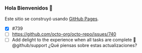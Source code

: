 ### Hola Bienvenidos 👋
Este sitio se construyó usando [GitHub Pages](https://talently.tech/blog/programacion-en-r/).

- [x] #739
- [ ] https://github.com/octo-org/octo-repo/issues/740
- [ ] Add delight to the experience when all tasks are complete :tada:
@github/support ¿Qué piensas sobre estas actualizaciones?

<!--
**karodriguez5/karodriguez5** is a ✨ _special_ ✨ repository because its `README.md` (this file) appears on your GitHub profile.

Here are some ideas to get you started:

- 🔭 I’m currently working on ...
- 🌱 I’m currently learning ...
- 👯 I’m looking to collaborate on ...
- 🤔 I’m looking for help with ...
- 💬 Ask me about ...
- 📫 How to reach me: ...
- 😄 Pronouns: ...
- ⚡ Fun fact: ...
-->

